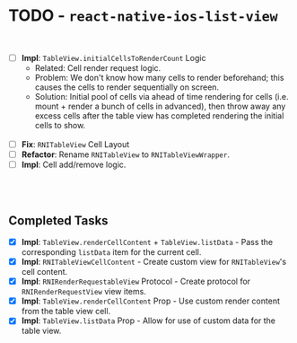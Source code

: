 # TODO - `react-native-ios-list-view`

<br>

- [ ] **Impl**: `TableView.initialCellsToRenderCount` Logic
  * Related: Cell render request logic.
  * Problem: We don't know how many cells to render beforehand; this causes the cells to render sequentially on screen.
  * Solution: Initial pool of cells via ahead of time rendering for cells (i.e. mount + render a bunch of cells in advanced), then throw away any excess cells after the table view has completed rendering the initial cells to show.<br><br>
- [ ] **Fix**: `RNITableView` Cell Layout
- [ ] **Refactor**: Rename `RNITableView` to `RNITableViewWrapper`.
- [ ] **Impl**: Cell add/remove logic.

<br><br>

## Completed Tasks

- [x] **Impl**: `TableView.renderCellContent` + `TableView.listData` - Pass the corresponding `listData` item for the current cell.
- [x] **Impl**: `RNITableViewCellContent` - Create custom view for `RNITableView`'s cell content.
- [x] **Impl**: `RNIRenderRequestableView` Protocol - Create protocol for `RNIRenderRequestView` view items.
- [x] **Impl**: `TableView.renderCellContent` Prop - Use custom render content from the table view cell.
- [x] **Impl**: `TableView.listData` Prop - Allow for use of custom data for the table view.